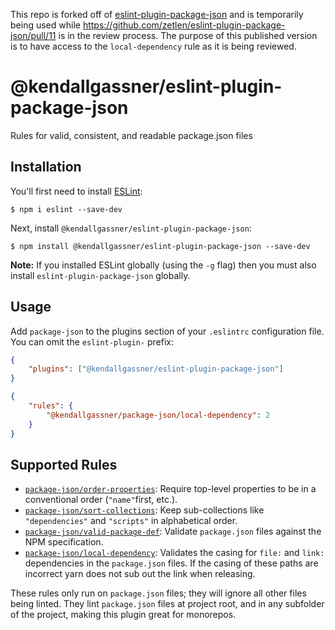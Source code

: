 This repo is forked off of [eslint-plugin-package-json](https://github.com/zetlen/eslint-plugin-package-json) and is temporarily being used while https://github.com/zetlen/eslint-plugin-package-json/pull/11 is in the review process. The purpose of this published version is to have access to the `local-dependency` rule as it is being reviewed.

# @kendallgassner/eslint-plugin-package-json

Rules for valid, consistent, and readable package.json files

## Installation

You'll first need to install [ESLint](http://eslint.org):

```
$ npm i eslint --save-dev
```

Next, install `@kendallgassner/eslint-plugin-package-json`:

```
$ npm install @kendallgassner/eslint-plugin-package-json --save-dev
```

**Note:** If you installed ESLint globally (using the `-g` flag) then you must also install `eslint-plugin-package-json` globally.

## Usage

Add `package-json` to the plugins section of your `.eslintrc` configuration file. You can omit the `eslint-plugin-` prefix:

```json
{
    "plugins": ["@kendallgassner/eslint-plugin-package-json"]
}
```

```json
{
    "rules": {
        "@kendallgassner/package-json/local-dependency": 2
    }
}
```

## Supported Rules

-   [`package-json/order-properties`](docs/rules/order-properties.md): Require top-level properties to be in a conventional order (`"name"`first, etc.).
-   [`package-json/sort-collections`](docs/rules/sort-collections.md): Keep sub-collections like `"dependencies"` and `"scripts"` in alphabetical order.
-   [`package-json/valid-package-def`](docs/rules/valid-package-def): Validate `package.json` files against the NPM specification.
-   [`package-json/local-dependency`](docs/rules/local-dependency): Validates the casing for `file:` and `link:` dependencies in the `package.json` files. If the casing of these paths are incorrect yarn does not sub out the link when releasing.

These rules only run on `package.json` files; they will ignore all other files being linted. They lint `package.json` files at project root, and in any subfolder of the project, making this plugin great for monorepos.
